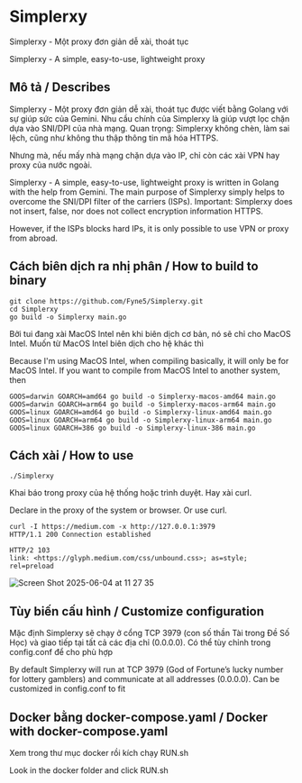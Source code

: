 # Simplerxy
Simplerxy - Một proxy đơn giản dễ xài, thoát tục

Simplerxy - A simple, easy-to-use, lightweight proxy

## Mô tả / Describes
Simplerxy - Một proxy đơn giản dễ xài, thoát tục được viết bằng Golang với sự giúp sức của Gemini. Nhu cầu chính của Simplerxy là giúp vượt lọc chặn dựa vào SNI/DPI của nhà mạng. Quan trọng: Simplerxy không chèn, làm sai lệch, cũng như không thu thập thông tin mã hóa HTTPS.

Nhưng mà, nếu mấy nhà mạng chặn dựa vào IP, chỉ còn các xài VPN hay proxy của nước ngoài.

Simplerxy - A simple, easy-to-use, lightweight proxy is written in Golang with the help from Gemini. The main purpose of Simplerxy simply helps to overcome the SNI/DPI filter of the carriers (ISPs). Important: Simplerxy does not insert, false, nor does not collect encryption information HTTPS.

However, if the ISPs blocks hard IPs, it is only possible to use VPN or proxy from abroad.

## Cách biên dịch ra nhị phân / How to build to binary
```
git clone https://github.com/Fyne5/Simplerxy.git
cd Simplerxy
go build -o Simplerxy main.go
```
Bởi tui đang xài MacOS Intel nên khi biên dịch cơ bản, nó sẽ chỉ cho MacOS Intel. Muốn từ MacOS Intel biên dịch cho hệ khác thì

Because I'm using MacOS Intel, when compiling basically, it will only be for MacOS Intel. If you want to compile from MacOS Intel to another system, then
```
GOOS=darwin GOARCH=amd64 go build -o Simplerxy-macos-amd64 main.go
GOOS=darwin GOARCH=arm64 go build -o Simplerxy-macos-arm64 main.go
GOOS=linux GOARCH=amd64 go build -o Simplerxy-linux-amd64 main.go
GOOS=linux GOARCH=arm64 go build -o Simplerxy-linux-arm64 main.go
GOOS=linux GOARCH=386 go build -o Simplerxy-linux-386 main.go
```

## Cách xài / How to use
```
./Simplerxy
```

Khai báo trong proxy của hệ thống hoặc trình duyệt. Hay xài curl.

Declare in the proxy of the system or browser. Or use curl.

```
curl -I https://medium.com -x http://127.0.0.1:3979
HTTP/1.1 200 Connection established

HTTP/2 103
link: <https://glyph.medium.com/css/unbound.css>; as=style; rel=preload
```
![Screen Shot 2025-06-04 at 11 27 35](https://github.com/user-attachments/assets/add4af1b-b60c-4008-ad82-21c36f91a4b8)

## Tùy biến cấu hình / Customize configuration
Mặc định Simplerxy sẽ chạy ở cổng TCP 3979 (con số thần Tài trong Đề Số Học) và giao tiếp tại tất cả các địa chỉ (0.0.0.0). Có thể tùy chỉnh trong config.conf để cho phù hợp

By default Simplerxy will run at TCP 3979 (God of Fortune’s lucky number for lottery gamblers) and communicate at all addresses (0.0.0.0). Can be customized in config.conf to fit

## Docker bằng docker-compose.yaml / Docker with docker-compose.yaml
Xem trong thư mục docker rồi kích chạy RUN.sh

Look in the docker folder and click RUN.sh
